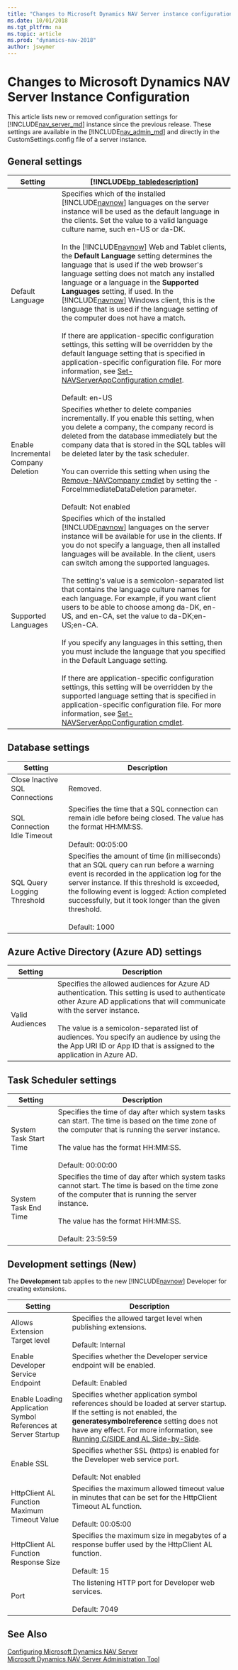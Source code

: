 ```yaml
---
title: "Changes to Microsoft Dynamics NAV Server instance configuration"
ms.date: 10/01/2018
ms.tgt_pltfrm: na
ms.topic: article
ms.prod: "dynamics-nav-2018"
author: jswymer
---
```

# Changes to Microsoft Dynamics NAV Server Instance Configuration
This article lists new or removed configuration settings for [!INCLUDE[nav_server_md](includes/nav_server_md.md)] instance since the previous release. These settings are available in the [!INCLUDE[nav_admin_md](includes/nav_admin_md.md)] and directly in the CustomSettings.config file of a server instance. 

##  <a name="General"></a> General settings  
|Setting|[!INCLUDE[bp_tabledescription](includes/bp_tabledescription_md.md)]|  
|-------------|---------------------------------------|
|Default Language|Specifies which of the installed [!INCLUDE[navnow](includes/navnow_md.md)] languages on the server instance will be used as the default language in the clients. Set the value to a valid language culture name, such en-US or da-DK.<br /><br /> In the [!INCLUDE[navnow](includes/navnow_md.md)] Web and Tablet clients, the **Default Language** setting determines the language that is used if the web browser's language setting does not match any installed language or a language in the **Supported Languages** setting, if used. In the [!INCLUDE[navnow](includes/navnow_md.md)] Windows client, this is the language that is used if the language setting of the computer does not have a match.<br /><br />If there are application-specific configuration settings, this setting will be overridden by the default language setting that is specified in application-specific configuration file. For more information, see [Set-NAVServerAppConfiguration cmdlet](https://go.microsoft.com/fwlink/?linkid=827798).<br /><br /> Default: en-US|
|Enable Incremental Company Deletion|Specifies whether to delete companies incrementally. If you enable this setting, when you delete a company, the company record is deleted from the database immediately but the company data that is stored in the SQL tables will be deleted later by the task scheduler.<br /><br />You can override this setting when using the [Remove-NAVCompany cmdlet](https://docs.microsoft.com/en-us/powershell/module/microsoft.dynamics.nav.management/remove-navcompany) by setting the -ForceImmediateDataDeletion parameter.<br /><br />  Default: Not enabled|  
|Supported Languages|Specifies which of the installed [!INCLUDE[navnow](includes/navnow_md.md)] languages on the server instance will be available for use in the clients. If you do not specify a language, then all installed languages will be available. In the client, users can switch among the supported languages.<br /><br />The setting's value is a semicolon-separated list that contains the language culture names for each language. For example, if you want client users to be able to choose among da-DK, en-US, and en-CA, set the value to da-DK;en-US;en-CA.<br /><br />If you specify any languages in this setting, then you must include the language that you specified in the Default Language setting.<br /><br />If there are application-specific configuration settings, this setting will be overridden by the supported language setting that is specified in application-specific configuration file. For more information, see [Set-NAVServerAppConfiguration cmdlet](https://go.microsoft.com/fwlink/?linkid=827798).|

## <a name="Database"></a>Database settings
|  Setting  |  Description  |
|-----------|---------------|  
|Close Inactive SQL Connections| Removed.| 
|SQL Connection Idle Timeout|Specifies the time that a SQL connection can remain idle before being closed. The value has the format HH:MM:SS.<br /><br /> Default: 00:05:00|
|SQL Query Logging Threshold|Specifies the amount of time (in milliseconds) that an SQL query can run before a warning event is recorded in the application log for the server instance. If this threshold is exceeded, the following event is logged: Action completed successfully, but it took longer than the given threshold.<br /><br /> Default: 1000|

## <a name="AzureAd"></a>Azure Active Directory (Azure AD) settings
|  Setting  |  Description  |
|-----------|---------------|  
|  Valid Audiences |  Specifies the allowed audiences for Azure AD authentication. This setting is used to authenticate other Azure AD applications that will communicate with the server instance.<BR /><BR />The value is a semicolon-separated list of audiences. You specify an audience by using the the App URI ID or App ID that is assigned to the application in Azure AD.|

## <a name=""></a>Task Scheduler settings
|  Setting  |  Description  |
|-----------|---------------|  
| System Task Start Time  |  Specifies the time of day after which system tasks can start. The time is based on the time zone of the computer that is running the server instance. <BR /><BR />The value has the format HH:MM:SS.<BR /><BR />Default: 00:00:00 |
|  System Task End Time  |  Specifies the time of day after which system tasks cannot start. The time is based on the time zone of the computer that is running the server instance. <BR /><BR />The value has the format HH:MM:SS.<BR /><BR />Default: 23:59:59 |

## Development settings (New)
The **Development** tab applies to the new [!INCLUDE[navnow](includes/navnow_md.md)] Developer for creating extensions.

|  Setting  |  Description  |
|-----------|---------------|  
| Allows Extension Target level  | Specifies the allowed target level when publishing extensions.<BR /><BR />Default: Internal|
| Enable Developer Service Endpoint  |  Specifies whether the Developer service endpoint will be enabled.<BR /><BR />Default: Enabled|
| Enable Loading Application Symbol References at Server Startup| Specifies whether application symbol references should be loaded at server startup.  If the setting is not enabled, the **generatesymbolreference** setting does not have any effect. For more information, see [Running C/SIDE and AL Side-by-Side](developer/devenv-running-cside-and-al-side-by-side.md).|
| Enable SSL |  Specifies whether SSL (https) is enabled for the Developer web service port.<BR /><BR />Default: Not enabled|
| HttpClient AL Function Maximum Timeout Value  |  Specifies the maximum allowed timeout value in minutes that can be set for the HttpClient Timeout AL function.<BR /><BR />Default: 00:05:00|
| HttpClient AL Function Response Size  |  Specifies the maximum size in megabytes of a response buffer used by the HttpClient AL function.<BR /><BR />Default: 15|
| Port  |  The listening HTTP port for Developer web services.<BR /><BR />Default: 7049|

## See Also  
[Configuring Microsoft Dynamics NAV Server](Configuring-Microsoft-Dynamics-NAV-Server.md)  
[Microsoft Dynamics NAV Server Administration Tool](Microsoft-Dynamics-NAV-Server-Administration-Tool.md) 

